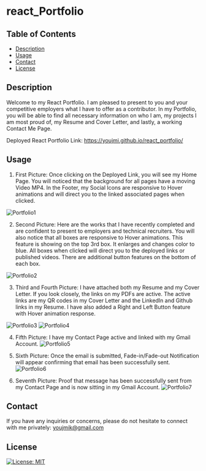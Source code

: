 # react_Portfolio


## Table of Contents

  * [Description](#description)
  * [Usage](#usage)
  * [Contact](#Contact)
  * [License](#license)


## Description

Welcome to my React Portfolio.  I am pleased to present to you and your competitive employers what I have to offer as a contributor. In my Portfolio, you will be able to find all necessary information on who I am, my projects I am most proud of, my Resume and Cover Letter, and lastly, a working Contact Me Page. 

Deployed React Portfolio Link: https://youjmi.github.io/react_portfolio/


## Usage 

1.  First Picture: Once clicking on the Deployed Link, you will see my Home Page. You will noticed that the background for all pages have a moving Video MP4.  In the Footer, my Social Icons are responsive to Hover animations and will direct you to the linked associated pages when clicked. 

![Portfolio1](https://user-images.githubusercontent.com/73494581/114088060-9fda8200-9882-11eb-959a-a870c4627149.png)

2.  Second Picture: Here are the works that I have recently completed and are confident to present to employers and technical recruiters. You will also notice that all boxes are responsive to Hover animations. This feature is showing on the top 3rd box. It enlarges and changes color to blue. All boxes when clicked will direct you to the deployed links or published videos. There are additional button features on the bottom of each box. 

![Portfolio2](https://user-images.githubusercontent.com/73494581/114088069-a1a44580-9882-11eb-90f1-0cb2b57600e4.png)

3. Third and Fourth Picture: I have attached both my Resume and my Cover Letter. If you look closely, the links on my PDFs are active. The active links are my QR codes in my Cover Letter and the LinkedIn and Github links in my Resume. 
I have also added a Right and Left Button feature with Hover animation response. 

![Portfolio3](https://user-images.githubusercontent.com/73494581/114088074-a36e0900-9882-11eb-886c-23602761bf50.png)
![Portfolio4](https://user-images.githubusercontent.com/73494581/114088080-a49f3600-9882-11eb-8bb4-5c576de05d69.png)

4. Fifth Picture: I have my Contact Page active and linked with my Gmail Account. 
![Portfolio5](https://user-images.githubusercontent.com/73494581/114088086-a668f980-9882-11eb-8a2e-b04f68feb765.png)

5. Sixth Picture: Once the email is submitted, Fade-in/Fade-out Notification will appear confirming that email has been successfully sent. 
![Portfolio6](https://user-images.githubusercontent.com/73494581/114088096-a79a2680-9882-11eb-89cb-23751571a5d9.png)

6. Seventh Picture: Proof that message has been successfully sent from my Contact Page and is now sitting in my Gmail Account.
![Portfolio7](https://user-images.githubusercontent.com/73494581/114088101-a963ea00-9882-11eb-9381-2c72cb2b720c.png)


## Contact

If you have any inquiries or concerns, please do not hesitate to connect with me privately:
youjmik@gmail.com


## License 
[![License: MIT](https://img.shields.io/badge/License-MIT-yellow.svg)](https://opensource.org/licenses/MIT)
